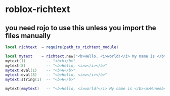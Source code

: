 # roblox-richtext

## you need rojo to use this unless you import the files manually

```lua
local richtext  = require(path_to_richtext_module)

local mytext    = richtext.new("<b>Hello, <i>world!</i> My name is </b><u>Muneeb</u>")
mytext(1)         -- "<b>H</b>"
mytext(8)         -- "<b>Hello, <i>w</i></b>"
mytext:eval(1)    -- "<b>H</b>"
mytext:eval(8)    -- "<b>Hello, <i>w</i></b>"
mytext:string(1)  -- "<b>H</b>"

mytext(#mytext)   -- "<b>Hello, <i>world!</i> My name is </b><u>Muneeb</u>"
```
